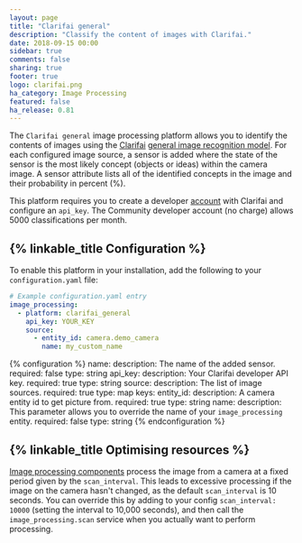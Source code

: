 ```yaml
---
layout: page
title: "Clarifai general"
description: "Classify the content of images with Clarifai."
date: 2018-09-15 00:00
sidebar: true
comments: false
sharing: true
footer: true
logo: clarifai.png
ha_category: Image Processing
featured: false
ha_release: 0.81
---
```


The `Clarifai general` image processing platform allows you to identify the contents of images using the [Clarifai](https://www.clarifai.com/) [general image recognition model](https://www.clarifai.com/models/general-image-recognition-model-aaa03c23b3724a16a56b629203edc62c). For each configured image source, a sensor is added where the state of the sensor is the most likely concept (objects or ideas) within the camera image. A sensor attribute lists all of the identified concepts in the image and their probability in percent (%).

This platform requires you to create a developer [account](https://www.clarifai.com/pricing) with Clarifai and configure an `api_key`. The Community developer account (no charge) allows 5000 classifications per month.


## {% linkable_title Configuration %}

To enable this platform in your installation, add the following to your `configuration.yaml` file:

```yaml
# Example configuration.yaml entry
image_processing:
  - platform: clarifai_general
    api_key: YOUR_KEY
    source:
      - entity_id: camera.demo_camera
        name: my_custom_name
```

{% configuration %}
name:
  description: The name of the added sensor.
  required: false
  type: string
api_key:
  description: Your Clarifai developer API key.
  required: true
  type: string
source:
  description: The list of image sources.
  required: true
  type: map
  keys:
    entity_id:
      description: A camera entity id to get picture from.
      required: true
      type: string
    name:
      description: This parameter allows you to override the name of your `image_processing` entity.
      required: false
      type: string
{% endconfiguration %}


## {% linkable_title Optimising resources %}

[Image processing components](https://www.home-assistant.io/components/image_processing/) process the image from a camera at a fixed period given by the `scan_interval`. This leads to excessive processing if the image on the camera hasn't changed, as the default `scan_interval` is 10 seconds. You can override this by adding to your config `scan_interval: 10000` (setting the interval to 10,000 seconds), and then call the `image_processing.scan` service when you actually want to perform processing.
